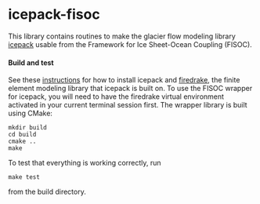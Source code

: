 # icepack-fisoc

This library contains routines to make the glacier flow modeling library [icepack](https://github.com/icepack/icepack) usable from the Framework for Ice Sheet-Ocean Coupling (FISOC).

#### Build and test

See these [instructions](https://icepack.github.io/installation.html) for how to install icepack and [firedrake](https://www.firedrakeproject.org), the finite element modeling library that icepack is built on.
To use the FISOC wrapper for icepack, you will need to have the firedrake virtual environment activated in your current terminal session first.
The wrapper library is built using CMake:

    mkdir build
    cd build
    cmake ..
    make

To test that everything is working correctly, run

    make test

from the build directory.

